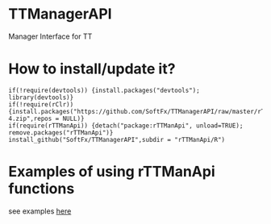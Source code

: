 # TTManagerAPI

Manager Interface for TT

# How to install/update it?
```
if(!require(devtools)) {install.packages("devtools"); library(devtools)}
if(!require(rClr)){install.packages("https://github.com/SoftFx/TTManagerAPI/raw/master/rTTManApi/Lib/RClr/rClr_0.7-4.zip",repos = NULL)}		
if(require(rTTManApi)) {detach("package:rTTManApi", unload=TRUE); remove.packages("rTTManApi")}
install_github("SoftFx/TTManagerAPI",subdir = "rTTManApi/R")		
```
# Examples of using rTTManApi functions
see examples [here](http://rpubs.com/mys1997mail/310679)
